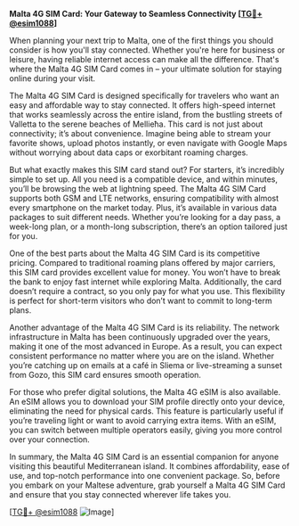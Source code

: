 **Malta 4G SIM Card: Your Gateway to Seamless Connectivity [[TG💪+ @esim1088](https://t.me/s/esim1088)]**

When planning your next trip to Malta, one of the first things you should consider is how you'll stay connected. Whether you're here for business or leisure, having reliable internet access can make all the difference. That's where the Malta 4G SIM Card comes in – your ultimate solution for staying online during your visit.

The Malta 4G SIM Card is designed specifically for travelers who want an easy and affordable way to stay connected. It offers high-speed internet that works seamlessly across the entire island, from the bustling streets of Valletta to the serene beaches of Mellieħa. This card is not just about connectivity; it’s about convenience. Imagine being able to stream your favorite shows, upload photos instantly, or even navigate with Google Maps without worrying about data caps or exorbitant roaming charges.

But what exactly makes this SIM card stand out? For starters, it’s incredibly simple to set up. All you need is a compatible device, and within minutes, you’ll be browsing the web at lightning speed. The Malta 4G SIM Card supports both GSM and LTE networks, ensuring compatibility with almost every smartphone on the market today. Plus, it’s available in various data packages to suit different needs. Whether you’re looking for a day pass, a week-long plan, or a month-long subscription, there’s an option tailored just for you.

One of the best parts about the Malta 4G SIM Card is its competitive pricing. Compared to traditional roaming plans offered by major carriers, this SIM card provides excellent value for money. You won’t have to break the bank to enjoy fast internet while exploring Malta. Additionally, the card doesn’t require a contract, so you only pay for what you use. This flexibility is perfect for short-term visitors who don’t want to commit to long-term plans.

Another advantage of the Malta 4G SIM Card is its reliability. The network infrastructure in Malta has been continuously upgraded over the years, making it one of the most advanced in Europe. As a result, you can expect consistent performance no matter where you are on the island. Whether you’re catching up on emails at a café in Sliema or live-streaming a sunset from Gozo, this SIM card ensures smooth operation.

For those who prefer digital solutions, the Malta 4G eSIM is also available. An eSIM allows you to download your SIM profile directly onto your device, eliminating the need for physical cards. This feature is particularly useful if you’re traveling light or want to avoid carrying extra items. With an eSIM, you can switch between multiple operators easily, giving you more control over your connection.

In summary, the Malta 4G SIM Card is an essential companion for anyone visiting this beautiful Mediterranean island. It combines affordability, ease of use, and top-notch performance into one convenient package. So, before you embark on your Maltese adventure, grab yourself a Malta 4G SIM Card and ensure that you stay connected wherever life takes you.

[[TG💪+ @esim1088](https://t.me/s/esim1088) ![Image](https://i.postimg.cc/Y0z9fWf4/image.png)]